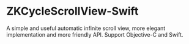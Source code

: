 # ZKCycleScrollView-Swift
A simple and useful automatic infinite scroll view, more elegant implementation and more friendly API. Support Objective-C and Swift. 
